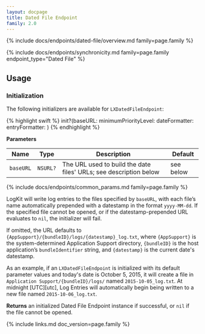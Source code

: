 ```yaml
---
layout: docpage
title: Dated File Endpoint
family: 2.0
---
```


{% include docs/endpoints/dated-file/overview.md family=page.family %}

{% include docs/endpoints/synchronicity.md family=page.family endpoint_type="Dated File" %}

## Usage

### Initialization

The following initializers are available for `LXDatedFileEndpoint`:

{% highlight swift %}
init?(baseURL: minimumPriorityLevel: dateFormatter: entryFormatter: )
{% endhighlight %}

**Parameters**

Name                   | Type               | Description | Default
---------------------- | ------------------ | ----------- | --------
`baseURL`              | `NSURL?`           | The URL used to build the date files' URLs; see description below | see below
{% include docs/endpoints/common_params.md family=page.family %}

LogKit will write log entries to the files specified by `baseURL`, with each file’s name automatically prepended with a datestamp in the format `yyyy-MM-dd`. If the specified file cannot be opened, or if the datestamp-prepended URL evaluates to `nil`, the initializer will fail.

If omitted, the URL defaults to `{AppSupport}/{bundleID}/logs/{datestamp}_log.txt`, where `{AppSupport}` is the system-determined Application Support directory, `{bundleID}` is the host application’s `bundleIdentifier` string, and `{datestamp}` is the current date's datestamp.

As an example, if an `LXDatedFileEndpoint` is initialized with its default parameter values and today's date is October 5, 2015, it will create a file in `Application Support/{bundleID}/logs/` named `2015-10-05_log.txt`. At midnight [UTC][utc], Log Entries will automatically begin being written to a new file named `2015-10-06_log.txt`.

**Returns** an initialized Dated File Endpoint instance if successful, or `nil` if the file cannot be opened.


{% include links.md doc_version=page.family %}
